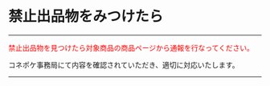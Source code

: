 # 禁止出品物をみつけたら
<hr>
<font color="#ff0000">禁止出品物を見つけたら対象商品の商品ページから通報を行なってください。
</font>

コネポケ事務局にて内容を確認されていただき、適切に対応いたします。
<hr>